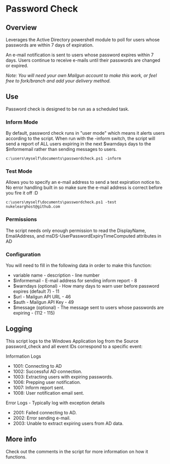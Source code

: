 # **Password Check**
## **Overview**
Leverages the Active Directory powershell module to poll for users whose passwords are within 7 days of expiration.

An e-mail notification is sent to users whose password expires within 7 days. Users continue to receive e-mails until their passwords are changed or expired.

*Note: You will need your own Mailgun account to make this work, or feel free to fork/branch and add your delivery method.*

## **Use**
Password check is designed to be run as a scheduled task.

### Inform Mode
By default, password check runs in "user mode" which means it alerts users according to the script. When run with the -inform switch, the script will send a report of ALL users expiring in the next $warndays days to the $informemail rather than sending messages to users.

`c:\users\myself\documents\passwordcheck.ps1 -inform`

### Test Mode
Allows you to specify an e-mail address to send a test expiration notice to. No error handling built in so make sure the e-mail address is correct before you fire it off :D

`c:\users\myself\documents\passwordcheck.ps1 -test nukelearghost@github.com`


### Permissions
The script needs only enough permission to read the DisplayName, EmailAddress, and msDS-UserPasswordExpiryTimeComputed attributes in AD

### Configuration

You will need to fill in the following data in order to make this function:

- variable name - description - line number
- $informemail - E-mail address for sending inform report - 8
- $warndays (optional) - How many days to warn user before password expires (default 7) - 11
- $url - Mailgun API URL - 46
- $auth - Mailgun API Key - 49
- $message (optional) - The message sent to users whose passwords are expiring -  (112 - 115)


## Logging
This script logs to the Windows Application log from the Source password_check and all event IDs correspond to a specific event:

Information Logs
- 1001: Connecting to AD
- 1002: Successful AD connection.
- 1003: Extracting users with expiring passwords.
- 1006: Prepping user notification.
- 1007: Inform report sent.
- 1008: User notification email sent.

Error Logs - Typically log with exception details
- 2001: Failed connecting to AD.
- 2002: Error sending e-mail.
- 2003: Unable to extract expiring users from AD data.

## More info
Check out the comments in the script for more information on how it functions.
    

